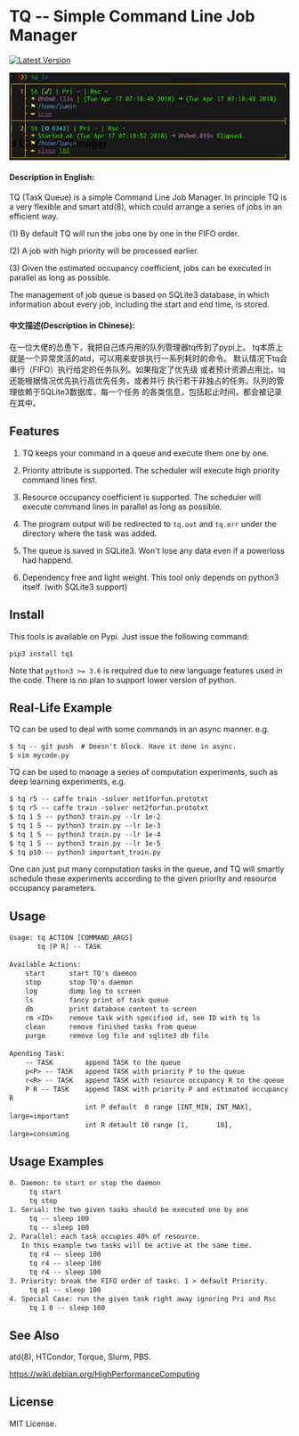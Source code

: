 TQ -- Simple Command Line Job Manager
===

[![Latest Version](https://pypip.in/version/tq1/badge.svg)](https://pypi.python.org/pypi/tq1/)

![tqls1](tqls1.png)

#### Description in English:

TQ (Task Queue) is a simple Command Line Job Manager. In principle TQ is
a very flexible and smart atd(8), which could arrange a series of jobs in
an efficient way.

(1) By default TQ will run the jobs one by one in the FIFO order.

(2) A job with high priority will be processed earlier.

(3) Given the estimated occupancy coefficient, jobs can be executed in
    parallel as long as possible.

The management of job queue is based on SQLite3 database, in which
information about every job, including the start and end time, is stored.

#### 中文描述(Description in Chinese):

在一位大佬的怂恿下，我把自己炼丹用的队列管理器tq传到了pypi上。
tq本质上就是一个异常灵活的atd，可以用来安排执行一系列耗时的命令。
默认情况下tq会串行（FIFO）执行给定的任务队列。如果指定了优先级
或者预计资源占用比，tq还能根据情况优先执行高优先任务，或者并行
执行若干非独占的任务。队列的管理依赖于SQLite3数据库，每一个任务
的各类信息，包括起止时间，都会被记录在其中。

## Features

1. TQ keeps your command in a queue and execute them one by one.

2. Priority attribute is supported. The scheduler will execute high priority command lines first.

3. Resource occupancy coefficient is supported. The scheduler will execute command lines in parallel as long as possible.

4. The program output will be redirected to `tq.out` and `tq.err` under the directory where the task was added.

5. The queue is saved in SQLite3. Won't lose any data even if a powerloss had happend.

6. Dependency free and light weight. This tool only depends on python3 itself. (with SQLite3 support)

## Install

This tools is available on Pypi. Just issue the following command:
```
pip3 install tq1
```
Note that `python3 >= 3.6` is required due to new language features used
in the code. There is no plan to support lower version of python.

## Real-Life Example

TQ can be used to deal with some commands in an async manner. e.g.
```
$ tq -- git push  # Doesn't block. Have it done in async.
$ vim mycode.py
```

TQ can be used to manage a series of computation experiments, such as
deep learning experiments, e.g.
```
$ tq r5 -- caffe train -solver net1forfun.prototxt
$ tq r5 -- caffe train -solver net2forfun.prototxt
$ tq 1 5 -- python3 train.py --lr 1e-2
$ tq 1 5 -- python3 train.py --lr 1e-3
$ tq 1 5 -- python3 train.py --lr 1e-4
$ tq 1 5 -- python3 train.py --lr 1e-5
$ tq p10 -- python3 important_train.py
```
One can just put many computation tasks in the queue, and TQ will smartly
schedule these experiments according to the given priority and resource
occupancy parameters.

## Usage

```
Usage: tq ACTION [COMMAND_ARGS]
       tq [P R] -- TASK

Available Actions:
    start      start TQ's daemon
    stop       stop TQ's daemon
    log        dump log to screen
    ls         fancy print of task queue
    db         print database content to screen
    rm <ID>    remove task with specified id, see ID with tq ls
    clean      remove finished tasks from queue
    purge      remove log file and sqlite3 db file

Apending Task:
    -- TASK        append TASK to the queue
    p<P> -- TASK   append TASK with priority P to the queue
    r<R> -- TASK   append TASK with resource occupancy R to the queue
    P R -- TASK    append TASK with priority P and estimated occupancy R
                   int P default  0 range [INT_MIN, INT_MAX], large=important
                   int R detault 10 range [1,       10],      large=consuming
```

## Usage Examples

```
0. Daemon: to start or stop the daemon
     tq start
     tq stop
1. Serial: the two given tasks should be executed one by one
     tq -- sleep 100
     tq -- sleep 100
2. Parallel: each task occupies 40% of resource.
   In this example two tasks will be active at the same time.
     tq r4 -- sleep 100
     tq r4 -- sleep 100
     tq r4 -- sleep 100
3. Priority: break the FIFO order of tasks. 1 > default Priority.
     tq p1 -- sleep 100
4. Special Case: run the given task right away ignoring Pri and Rsc
     tq 1 0 -- sleep 100
```

## See Also

atd(8), HTCondor, Torque, Slurm, PBS.

https://wiki.debian.org/HighPerformanceComputing

## License

MIT License.
